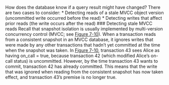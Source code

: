 How does the database know if a query result might have changed? There are two cases to consider: *  Detecting reads of a stale MVCC object version (uncommitted write occurred before the read) *  Detecting writes that affect prior reads (the write occurs after the read) ### Detecting stale MVCC reads 
Recall that snapshot isolation is usually implemented by multi-version concurrency control (MVCC;
see [Figure 7-10](#fig_transactions_detect_mvcc)). When a transaction reads from a consistent snapshot in an
MVCC database, it ignores writes that were made by any other transactions that hadn’t yet committed
at the time when the snapshot was taken. In [Figure 7-10](#fig_transactions_detect_mvcc), transaction 43 sees
Alice as having on_call = true, because transaction 42 (which modified Alice’s on-call status) is
uncommitted. However, by the time transaction 43 wants to commit, transaction 42 has already
committed. This means that the write that was ignored when reading from the consistent snapshot has
now taken effect, and transaction 43’s premise is no longer true.